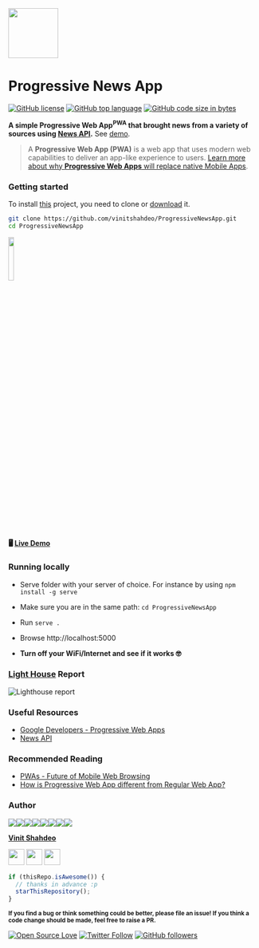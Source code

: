 
<img src="./images/wifi.png" width="100px" height="100px"/>

<h1>Progressive News App </h1></a>

[![GitHub license](https://img.shields.io/github/license/vinitshahdeo/ProgressiveNewsApp?logo=github)](https://github.com/vinitshahdeo/ProgressiveNewsApp/blob/master/LICENSE) [![GitHub top language](https://img.shields.io/github/languages/top/vinitshahdeo/ProgressiveNewsApp?logo=javascript)](https://vinitshahdeo.github.io/ProgressiveNewsApp/) [![GitHub code size in bytes](https://img.shields.io/github/languages/code-size/vinitshahdeo/ProgressiveNewsApp?color=yellow&logo=github)](https://github.com/vinitshahdeo/)

**A simple Progressive Web App<sup>PWA</sup> that brought news from a variety of sources using [News API](https://newsapi.org/).** See [demo](https://vinitshahdeo.github.io/ProgressiveNewsApp/). 

> A **Progressive Web App (PWA)** is a web app that uses modern web capabilities to deliver an app-like experience to users. [Learn more about why **Progressive Web Apps** will replace native Mobile Apps](https://www.forbes.com/sites/forbestechcouncil/2018/03/09/why-progressive-web-apps-will-replace-native-mobile-apps/#5cfcb9702112).

### Getting started

To install [this](https://vinitshahdeo.github.io/ProgressiveNewsApp/) project, you need to clone or [download](https://github.com/vinitshahdeo/ProgressiveNewsApp/archive/master.zip) it.

```bash
git clone https://github.com/vinitshahdeo/ProgressiveNewsApp.git
cd ProgressiveNewsApp
```

<a href="https://vinitshahdeo.github.io/ProgressiveNewsApp/"><img src="./images/news.png" width="15%" height="15%"/></a>

#### :desktop_computer: [Live Demo](https://vinitshahdeo.github.io/ProgressiveNewsApp/)

### Running locally

- Serve folder with your server of choice. For instance by using `npm install -g serve`

- Make sure you are in the same path: `cd ProgressiveNewsApp`

- Run `serve .`

- Browse http://localhost:5000

- **Turn off your WiFi/Internet and see if it works :nerd_face:**


### [Light House](https://developers.google.com/web/tools/lighthouse) Report

![Lighthouse report](./images/light-house.png)

### Useful Resources

- [Google Developers - Progressive Web Apps](https://developers.google.com/web/progressive-web-apps/)
- [News API](https://newsapi.org/)

### Recommended Reading

- [PWAs - Future of Mobile Web Browsing](https://www.wildnettechnologies.com/progressive-web-apps-prime-time-to-change/)
- [How is Progressive Web App different from Regular Web App?](https://www.websitepulse.com/blog/progressive-web-app-different-from-regular-web-app)

### Author

[![](https://sourcerer.io/fame/vinitshahdeo/vinitshahdeo/ProgressiveNewsApp/images/0)](https://sourcerer.io/fame/vinitshahdeo/vinitshahdeo/ProgressiveNewsApp/links/0)[![](https://sourcerer.io/fame/vinitshahdeo/vinitshahdeo/ProgressiveNewsApp/images/1)](https://sourcerer.io/fame/vinitshahdeo/vinitshahdeo/ProgressiveNewsApp/links/1)[![](https://sourcerer.io/fame/vinitshahdeo/vinitshahdeo/ProgressiveNewsApp/images/2)](https://sourcerer.io/fame/vinitshahdeo/vinitshahdeo/ProgressiveNewsApp/links/2)[![](https://sourcerer.io/fame/vinitshahdeo/vinitshahdeo/ProgressiveNewsApp/images/3)](https://sourcerer.io/fame/vinitshahdeo/vinitshahdeo/ProgressiveNewsApp/links/3)[![](https://sourcerer.io/fame/vinitshahdeo/vinitshahdeo/ProgressiveNewsApp/images/4)](https://sourcerer.io/fame/vinitshahdeo/vinitshahdeo/ProgressiveNewsApp/links/4)[![](https://sourcerer.io/fame/vinitshahdeo/vinitshahdeo/ProgressiveNewsApp/images/5)](https://sourcerer.io/fame/vinitshahdeo/vinitshahdeo/ProgressiveNewsApp/links/5)[![](https://sourcerer.io/fame/vinitshahdeo/vinitshahdeo/ProgressiveNewsApp/images/6)](https://sourcerer.io/fame/vinitshahdeo/vinitshahdeo/ProgressiveNewsApp/links/6)[![](https://sourcerer.io/fame/vinitshahdeo/vinitshahdeo/ProgressiveNewsApp/images/7)](https://sourcerer.io/fame/vinitshahdeo/vinitshahdeo/ProgressiveNewsApp/links/7)

**[Vinit Shahdeo](https://www.linkedin.com/in/vinitshahdeo/)**

<a href="https://twitter.com/Vinit_Shahdeo"><img src="images/twitter.png" width="32px" height="32px"></a> <a href="https://www.facebook.com/vinit.shahdeo"><img src="images/facebook.png" width="32px" height="32px"></a> <a href="https://www.linkedin.com/in/vinitshahdeo/"><img src="images/linkedin.png" width="32px" height="32px"></a>


```javascript
if (thisRepo.isAwesome()) {
  // thanks in advance :p
  starThisRepository();
}

```

<sub><strong>If you find a bug or think something could be better, please file an issue! If you think a code change should be made, feel free to raise a PR.</strong></sub>

[![Open Source Love](https://badges.frapsoft.com/os/v2/open-source.svg?v=103)](https://github.com/vinitshahdeo) [![Twitter Follow](https://img.shields.io/twitter/follow/Vinit_Shahdeo?style=social)](https://twitter.com/Vinit_Shahdeo) [![GitHub followers](https://img.shields.io/github/followers/vinitshahdeo.svg?label=follow%20@vinitshahdeo&style=flat&logo=github)](https://github.com/vinitshahdeo/)


